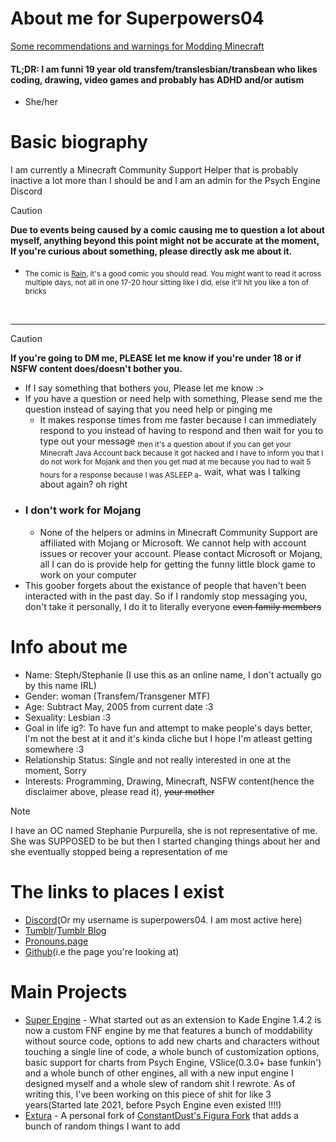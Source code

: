 # About me for Superpowers04
[Some recommendations and warnings for Modding Minecraft](https://github.com/superpowers04/superpowers04/blob/main/Super's%20Fabric%20Mod%20Recommendations.md)<br>
#### TL;DR: I am funni 19 year old transfem/translesbian/transbean who likes coding, drawing, video games and probably has ADHD and/or autism
 * She/her


# Basic biography
I am currently a Minecraft Community Support Helper that is probably inactive a lot more than I should be and I am an admin for the Psych Engine Discord

> [!CAUTION]
> <b>Due to events being caused by a comic causing me to question a lot about myself, anything beyond this point might not be accurate at the moment, If you're curious about something, please directly ask me about it.</b><br>
> * <sub>The comic is [Rain](https://comicfury.com/comicprofile.php?url=rain), it's a good comic you should read. You might want to read it across multiple days, not all in one 17-20 hour sitting like I did, else it'll hit you like a ton of bricks</sub>
<br>
<hr>



> [!CAUTION]
> **If you're going to DM me, PLEASE let me know if you're under 18 or if NSFW content does/doesn't bother you.**
* If I say something that bothers you, Please let me know :>
* If you have a question or need help with something, Please send me the question instead of saying that you need help or pinging me
  - It makes response times from me faster because I can immediately respond to you instead of having to respond and then wait for you to type out your message 
  <sub>then it's a question about if you can get your Minecraft Java Account back because it got hacked and I have to inform you that I do not work for Mojank and then you get mad at me because you had to wait 5 hours for a response because I was ASLEEP a-</sub> wait, what was I talking about again? oh right
* ### I don't work for Mojang
  * None of the helpers or admins in Minecraft Community Support are affiliated with Mojang or Microsoft. We cannot help with account issues or recover your account. Please contact Microsoft or Mojang, all I can do is provide help for getting the funny little block game to work on your computer
* This goober forgets about the existance of people that haven't been interacted with in the past day. So if I randomly stop messaging you, don't take it personally, I do it to literally everyone ~~even family members~~

# Info about me
* Name: Steph/Stephanie  (I use this as an online name, I don't actually go by this name IRL)
* Gender: woman (Transfem/Transgener MTF)
* Age: Subtract May, 2005 from current date :3
* Sexuality: Lesbian :3
* Goal in life ig?: To have fun and attempt to make people's days better, I'm not the best at it and it's kinda cliche but I hope I'm atleast getting somewhere :3 
* Relationship Status: Single and not really interested in one at the moment, Sorry
* Interests: Programming, Drawing, Minecraft, NSFW content(hence the disclaimer above, please read it), ~~your mother~~

> [!NOTE]
> I have an OC named Stephanie Purpurella, she is not representative of me. She was SUPPOSED to be but then I started changing things about her and she eventually stopped being a representation of me
# The links to places I exist
- [Discord](https://discordapp.com/users/267737465152864256)(Or my username is superpowers04. I am most active here)
- [Tumblr](https://www.tumblr.com/superpowers04)/[Tumblr Blog](https://superpowers04.tumblr.com/)
- [Pronouns.page](https://en.pronouns.page/@superpowers04)
- [Github](https://github.com/superpowers04)(i.e the page you're looking at)
# Main Projects
* [Super Engine](https://github.com/superpowers04/Super-Engine) - What started out as an extension to Kade Engine 1.4.2 is now a custom FNF engine by me that features a bunch of moddability without source code, options to add new charts and characters without touching a single line of code, a whole bunch of customization options, basic support for charts from Psych Engine, VSlice(0.3.0+ base funkin') and a whole bunch of other engines, all with a new input engine I designed myself and a whole slew of random shit I rewrote. As of writing this, I've been working on this piece of shit for like 3 years(Started late 2021, before Psych Engine even existed !!!!) 
* [Extura](https://github.com/superpowers04/Extura) - A personal fork of [ConstantDust's Figura Fork](https://github.com/ConstantDust/Figura) that adds a bunch of random things I want to add

